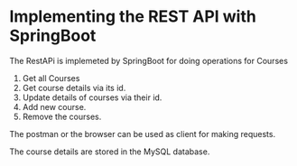 # Implementing the REST API with SpringBoot

The RestAPi is implemeted by SpringBoot for doing operations for Courses
1. Get all Courses
2. Get course details via its id.
3. Update details of courses via their id.
4. Add new course.
5. Remove the courses.

The postman or the browser can be used as client for making requests.

The course details are stored in the MySQL database.
